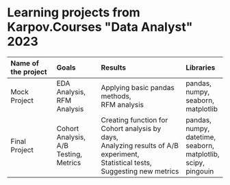 # Learning projects from Karpov.Courses "Data Analyst" 2023

| Name of the project | Goals | Results | Libraries |
| :--- | :--- | :--- | :--- | 
| Mock Project | EDA Analysis, <br> RFM Analysis | Applying basic pandas methods, <br> RFM analysis | pandas, <br> numpy, <br> seaborn, <br> matplotlib |
| Final Project | Cohort Analysis, <br> A/B Testing, <br> Metrics | Creating function for Cohort analysis by days, <br> Analyzing results of A/B experiment, <br> Statistical tests, <br> Suggesting new metrics | pandas, <br> numpy, <br> datetime, <br> seaborn, <br> matplotlib, <br> scipy, <br> pingouin

